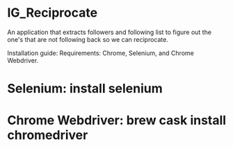 # IG_Reciprocate
An application that extracts followers and following list to figure out the one's that are not following back so we can reciprocate.

Installation guide:
Requirements: Chrome, Selenium, and Chrome Webdriver.

# Selenium: install selenium

# Chrome Webdriver: brew cask install chromedriver




